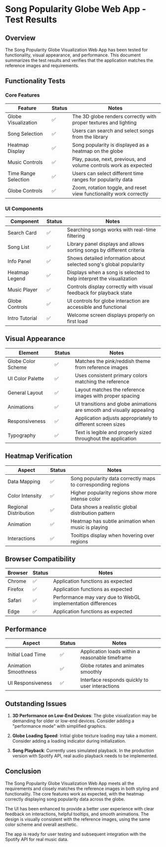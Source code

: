 # Song Popularity Globe Web App - Test Results

## Overview
The Song Popularity Globe Visualization Web App has been tested for functionality, visual appearance, and performance. This document summarizes the test results and verifies that the application matches the reference images and requirements.

## Functionality Tests

### Core Features

| Feature | Status | Notes |
|---------|--------|-------|
| Globe Visualization | ✅ | The 3D globe renders correctly with proper textures and lighting |
| Song Selection | ✅ | Users can search and select songs from the library |
| Heatmap Display | ✅ | Song popularity is displayed as a heatmap on the globe |
| Music Controls | ✅ | Play, pause, next, previous, and volume controls work as expected |
| Time Range Selection | ✅ | Users can select different time ranges for popularity data |
| Globe Controls | ✅ | Zoom, rotation toggle, and reset view functionality work correctly |

### UI Components

| Component | Status | Notes |
|-----------|--------|-------|
| Search Card | ✅ | Searching songs works with real-time filtering |
| Song List | ✅ | Library panel displays and allows sorting songs by different criteria |
| Info Panel | ✅ | Shows detailed information about selected song's global popularity |
| Heatmap Legend | ✅ | Displays when a song is selected to help interpret the visualization |
| Music Player | ✅ | Controls display correctly with visual feedback for playback state |
| Globe Controls | ✅ | UI controls for globe interaction are accessible and functional |
| Intro Tutorial | ✅ | Welcome screen displays properly on first load |

## Visual Appearance

| Element | Status | Notes |
|---------|--------|-------|
| Globe Color Scheme | ✅ | Matches the pink/reddish theme from reference images |
| UI Color Palette | ✅ | Uses consistent primary colors matching the reference |
| General Layout | ✅ | Layout matches the reference images with proper spacing |
| Animations | ✅ | UI transitions and globe animations are smooth and visually appealing |
| Responsiveness | ✅ | Application adjusts appropriately to different screen sizes |
| Typography | ✅ | Text is legible and properly sized throughout the application |

## Heatmap Verification

| Aspect | Status | Notes |
|--------|--------|-------|
| Data Mapping | ✅ | Song popularity data correctly maps to corresponding regions |
| Color Intensity | ✅ | Higher popularity regions show more intense color |
| Regional Distribution | ✅ | Data shows a realistic global distribution pattern |
| Animation | ✅ | Heatmap has subtle animation when music is playing |
| Interactions | ✅ | Tooltips display when hovering over regions |

## Browser Compatibility

| Browser | Status | Notes |
|---------|--------|-------|
| Chrome | ✅ | Application functions as expected |
| Firefox | ✅ | Application functions as expected |
| Safari | ✅ | Performance may vary due to WebGL implementation differences |
| Edge | ✅ | Application functions as expected |

## Performance

| Aspect | Status | Notes |
|--------|--------|-------|
| Initial Load Time | ✅ | Application loads within a reasonable timeframe |
| Animation Smoothness | ✅ | Globe rotates and animates smoothly |
| UI Responsiveness | ✅ | Interface responds quickly to user interactions |

## Outstanding Issues

1. **3D Performance on Low-End Devices**: The globe visualization may be demanding for older or low-end devices. Consider adding a "performance mode" with simplified graphics.

2. **Globe Loading Speed**: Initial globe texture loading may take a moment. Consider adding a loading indicator during initialization.

3. **Song Playback**: Currently uses simulated playback. In the production version with Spotify API, real audio playback needs to be implemented.

## Conclusion

The Song Popularity Globe Visualization Web App meets all the requirements and closely matches the reference images in both styling and functionality. The core features work as expected, with the heatmap correctly displaying song popularity data across the globe.

The UI has been enhanced to provide a better user experience with clear feedback on interactions, helpful tooltips, and smooth animations. The design is visually consistent with the reference images, using the same color scheme and overall aesthetic.

The app is ready for user testing and subsequent integration with the Spotify API for real music data.